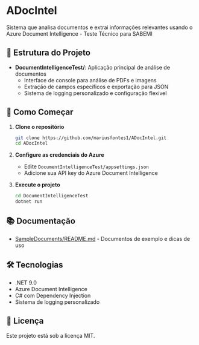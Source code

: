 # ADocIntel
Sistema que analisa documentos e extrai informações relevantes usando o Azure Document Intelligence - Teste Técnico para SABEMI

## 📁 Estrutura do Projeto

- **DocumentIntelligenceTest/**: Aplicação principal de análise de documentos
  - Interface de console para análise de PDFs e imagens
  - Extração de campos específicos e exportação para JSON
  - Sistema de logging personalizado e configuração flexível

## 🚀 Como Começar

1. **Clone o repositório**
   ```bash
   git clone https://github.com/mariusfontes1/ADocIntel.git
   cd ADocIntel
   ```

2. **Configure as credenciais do Azure**
   - Edite `DocumentIntelligenceTest/appsettings.json`
   - Adicione sua API key do Azure Document Intelligence

3. **Execute o projeto**
   ```bash
   cd DocumentIntelligenceTest
   dotnet run
   ```

## 📚 Documentação

- [SampleDocuments/README.md](DocumentIntelligenceTest/SampleDocuments/README.md) - Documentos de exemplo e dicas de uso

## 🛠️ Tecnologias

- .NET 9.0
- Azure Document Intelligence
- C# com Dependency Injection
- Sistema de logging personalizado

## 📄 Licença

Este projeto está sob a licença MIT.
